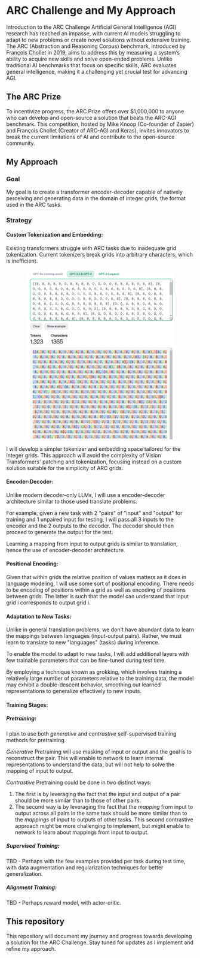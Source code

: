 # ARC Challenge and My Approach
Introduction to the ARC Challenge
Artificial General Intelligence (AGI) research has reached an impasse, with current AI models struggling to adapt to new problems or create novel solutions without extensive training. The ARC (Abstraction and Reasoning Corpus) benchmark, introduced by François Chollet in 2019, aims to address this by measuring a system’s ability to acquire new skills and solve open-ended problems. Unlike traditional AI benchmarks that focus on specific skills, ARC evaluates general intelligence, making it a challenging yet crucial test for advancing AGI.

## The ARC Prize
To incentivize progress, the ARC Prize offers over $1,000,000 to anyone who can develop and open-source a solution that beats the ARC-AGI benchmark. This competition, hosted by Mike Knoop (Co-founder of Zapier) and François Chollet (Creator of ARC-AGI and Keras), invites innovators to break the current limitations of AI and contribute to the open-source community.

## My Approach
### Goal
My goal is to create a transformer encoder-decoder capable of natively perceiving and generating data in the domain of integer grids, the format used in the ARC tasks.

### Strategy
#### Custom Tokenization and Embedding:

Existing transformers struggle with ARC tasks due to inadequate grid tokenization. Current tokenizers break grids into arbitrary characters, which is inefficient.

<div align="center">
        <img src="media/Example%20issues%20with%20existing%20tokenizers.png" alt="Example issues with existing tokenizers" width="400"/>
</div>

I will develop a simpler tokenizer and embedding space tailored for the integer grids. This approach will avoid the complexity of Vision Transformers' patching and tokenization, focusing instead on a custom solution suitable for the simplicity of ARC grids.

#### Encoder-Decoder:
Unlike modern decoder-only LLMs, I will use a encoder-decoder architecture similar to those used translate problems. 

For example, given a new task with 2 "pairs" of "input" and "output" for training and 1 unpaired input for testing, I will pass all 3 inputs to the encoder and the 2 outputs to the decoder. The decoder should then proceed to generate the output for the test. 

Learning a mapping from input to output grids is similar to translation, hence the use of encoder-decoder architecture. 

#### Positional Encoding:

Given that within grids the relative position of values matters as it does in language modeling, I will use some sort of positional encoding. There needs to be encoding of positions within a grid as well as encoding of positions between grids. The latter is such that the model can understand that input grid i corresponds to output grid i. 

#### Adaptation to New Tasks:
Unlike in general translation problems, we don't have abundant data to learn the mappings between languages (input-output pairs). Rather, we must learn to translate to new "languages" (tasks) during inference. 

To enable the model to adapt to new tasks, I will add additional layers with few trainable parameters that can be fine-tuned during test time.

By employing a technique known as grokking, which involves training a relatively large number of parameters relative to the training data, the model may exhibit a double-descent behavior, smoothing out learned representations to generalize effectively to new inputs.

#### Training Stages:

##### Pretraining:

I plan to use both _generative_ and _contrastive_ self-supervised training methods for pretraining. 

_Generative_ Pretraining will use masking of input or output and the goal is to reconstruct the pair. This will enable to network to learn internal representations to understand the data, but will not help to solve the mapping of input to output. 

_Contrastive_ Pretraining could be done in two distinct ways:
1. The first is by leveraging the fact that the input and output of a pair should be more similar than to those of other pairs.
2. The second way is by leveraging the fact that the _mapping_ from input to output across all pairs in the same task should be more similar than to the _mappings_ of input to outputs of other tasks. This second contrastive approach might be more challenging to implement, but might enable to network to learn about mappings from input to output. 

##### Supervised Training:

TBD - Perhaps with the few examples provided per task during test time, with data augmentation and regularization techniques for better generalization. 

##### Alignment Training:

TBD - Perhaps reward model, with actor-critic. 

## This repository 

This repository will document my journey and progress towards developing a solution for the ARC Challenge. Stay tuned for updates as I implement and refine my approach.

